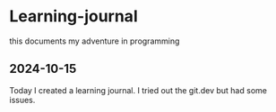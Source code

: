 # Learning-journal
this documents my adventure in programming

## 2024-10-15

Today I created a learning journal.
I tried out the git.dev but had some issues.
